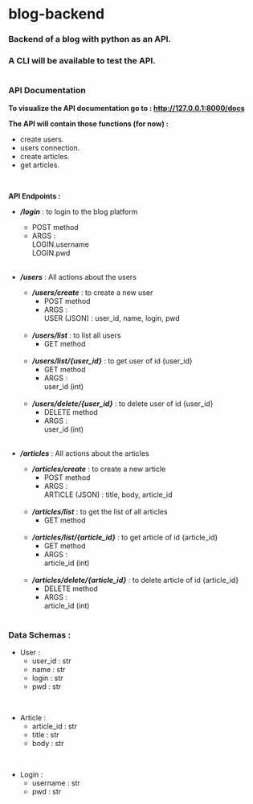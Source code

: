 # blog-backend

### Backend of a blog with python as an API.  
### A CLI will be available to test the API.   
#

### **API Documentation**

**To visualize the API documentation go to : http://127.0.0.1:8000/docs**

**The API will contain those functions (for now) :**   
- create users.
- users connection.
- create articles.
- get articles.

<br>

**API Endpoints :**

- **_/login_** : to login to the blog platform  
    - POST method   
    - ARGS :  
        LOGIN.username  
        LOGIN.pwd  
    <br>

- **_/users_**  : All actions about the users  
  
    - **_/users/create_** : to create a new user  
        - POST method  
        - ARGS :  
            USER (JSON) : user_id, name, login, pwd  
    <br>

    - **_/users/list_** : to list all users  
        - GET method  
    <br>

    - **_/users/list/{user_id}_** : to get user of id {user_id}  
        - GET method  
        - ARGS :  
            user_id (int)  
    <br>

    - **_/users/delete/{user_id}_** : to delete user of id {user_id}  
        - DELETE method  
        - ARGS :  
            user_id (int)  
    <br>

- **_/articles_** : All actions about the articles  
  
    - **_/articles/create_** : to create a new article  
        - POST method  
        - ARGS :  
            ARTICLE (JSON) : title, body, article_id  
    <br>

    - **_/articles/list_** : to get the list of all articles  
        - GET method  
    <br>

    - **_/articles/list/{article_id}_** : to get article of id {article_id}  
        - GET method  
        - ARGS :  
            article_id (int)  
    <br>

    - **_/articles/delete/{article_id}_** : to delete article of id {article_id}  
        - DELETE method  
        - ARGS :  
            article_id (int)
    <br>

### **Data Schemas :**

- User :  
    - user_id : str  
    - name : str  
    - login : str  
    - pwd : str  
<br>

- Article :  
    - article_id : str  
    - title : str  
    - body : str  
<br>

- Login :  
    - username : str  
    - pwd : str  
